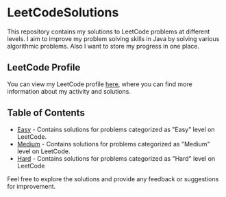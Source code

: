 ﻿# LeetCodeSolutions    
This repository contains my solutions to LeetCode problems at different levels. I aim to improve my problem solving skills in Java by solving various algorithmic problems. Also I want to store my progress in one place.  

## LeetCode Profile
You can view my LeetCode profile [here](https://leetcode.com/DennKK/), where you can find more information about my activity and solutions.

## Table of Contents
* [Easy](./src/easy) - Contains solutions for problems categorized as "Easy" level on LeetCode.
* [Medium](./src/medium) - Contains solutions for problems categorized as "Medium" level on LeetCode.
* [Hard](./src/hard) - Contains solutions for problems categorized as "Hard" level on LeetCode

Feel free to explore the solutions and provide any feedback or suggestions for improvement.
